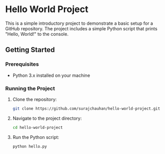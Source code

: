 
# Hello World Project

This is a simple introductory project to demonstrate a basic setup for a GitHub repository. The project includes a simple Python script that prints "Hello, World!" to the console.

## Getting Started

### Prerequisites

- Python 3.x installed on your machine

### Running the Project

1. Clone the repository:
   ```bash
   git clone https://github.com/surajchauhan/hello-world-project.git
   ```

2. Navigate to the project directory:
   ```bash
   cd hello-world-project
   ```

3. Run the Python script:
   ```bash
   python hello.py
   ```
